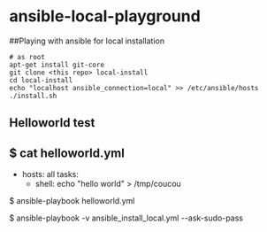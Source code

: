 # ansible-local-playground

##Playing with ansible for local installation

```
# as root
apt-get install git-core
git clone <this repo> local-install
cd local-install
echo "localhost ansible_connection=local" >> /etc/ansible/hosts
./install.sh
```


## Helloworld test

$ cat helloworld.yml 
---
- hosts: all
  tasks:
    - shell: echo "hello world" > /tmp/coucou

$ ansible-playbook helloworld.yml

$ ansible-playbook -v ansible_install_local.yml --ask-sudo-pass
```
